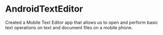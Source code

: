# AndroidTextEditor
Created a Mobile Text Editor app that allows us to open and perform basic text operations on text and document files on a mobile phone.
